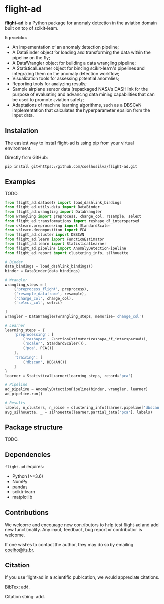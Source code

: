 # flight-ad
**flight-ad** is a Python package for anomaly detection in the aviation domain built on top of scikit-learn.

It provides:
- An implementation of an anomaly detection pipeline;
- A DataBinder object for loading and transforming the data within the pipeline on the fly;
- A DataWrangler object for building a data wrangling pipeline;
- A StatisticalLearner object for binding scikit-learn's pipelines and integrating them on the 
  anomaly detection workflow;
- Visualization tools for assessing potential anomalies;
- Reporting tools for analyzing results;
- Sample airplane sensor data (repackaged NASA's DASHlink for the purpose of evaluating and advancing 
  data mining capabilities that can be used to promote aviation safety;
- Adaptations of machine learning algorithms, such as a DBSCAN implementation that calculates the hyperparameter 
  epsilon from the input data.

## Instalation
The easiest way to install flight-ad is using pip from your virtual environment.

Directly from GitHub:

```pip install git+https://github.com/coelhosilva/flight-ad.git```

## Examples
TODO.
```python
from flight_ad.datasets import load_dashlink_bindings
from flight_ad.utils.data import DataBinder
from flight_ad.wrangling import DataWrangler
from wrangling import preprocess, change_col, resample, select
from flight_ad.transformations import reshape_df_interspersed
from sklearn.preprocessing import StandardScaler
from sklearn.decomposition import PCA
from flight_ad.cluster import DBSCAN
from flight_ad.learn import FunctionEstimator
from flight_ad.learn import StatisticalLearner
from flight_ad.pipeline import AnomalyDetectionPipeline
from flight_ad.report import clustering_info, silhouette

# Binder
data_bindings = load_dashlink_bindings()
binder = DataBinder(data_bindings)

# Wrangler
wrangling_steps = [
    ('preprocess_flight', preprocess),
    ('resample_dataframe', resample),
    ('change_col', change_col),
    ('select_col', select)

]
wrangler = DataWrangler(wrangling_steps, memorize='change_col')

# Learner
learning_steps = {
    'preprocessing': [
        ('reshaper', FunctionEstimator(reshape_df_interspersed)),
        ('scaler', StandardScaler()),
        ('pca', PCA())
    ],
    'training': [
        ('dbscan', DBSCAN())
    ]
}
learner = StatisticalLearner(learning_steps, record='pca')

# Pipeline
ad_pipeline = AnomalyDetectionPipeline(binder, wrangler, learner)
ad_pipeline.run()

# Results
labels, n_clusters, n_noise = clustering_info(learner.pipeline['dbscan'])
avg_silhouette, _ = silhouette(learner.partial_data['pca'], labels)
```

## Package structure
TODO.

## Dependencies
`flight-ad` requires:
- Python (>=3.6)
- NumPy
- pandas
- scikit-learn
- matplotlib

## Contributions
We welcome and encourage new contributors to help test flight-ad and add new functionality. Any input, feedback, 
bug report or contribution is welcome.

If one wishes to contact the author, they may do so by emailing coelho@ita.br.


## Citation
If you use flight-ad in a scientific publication, we would appreciate citations.

BibTex: add.

Citation string: add.

<!-- ```pip install flight-ad ``` -->
<!-- ---------------------- -->
<!-- <hr style="border:2px solid gray"> </hr> -->